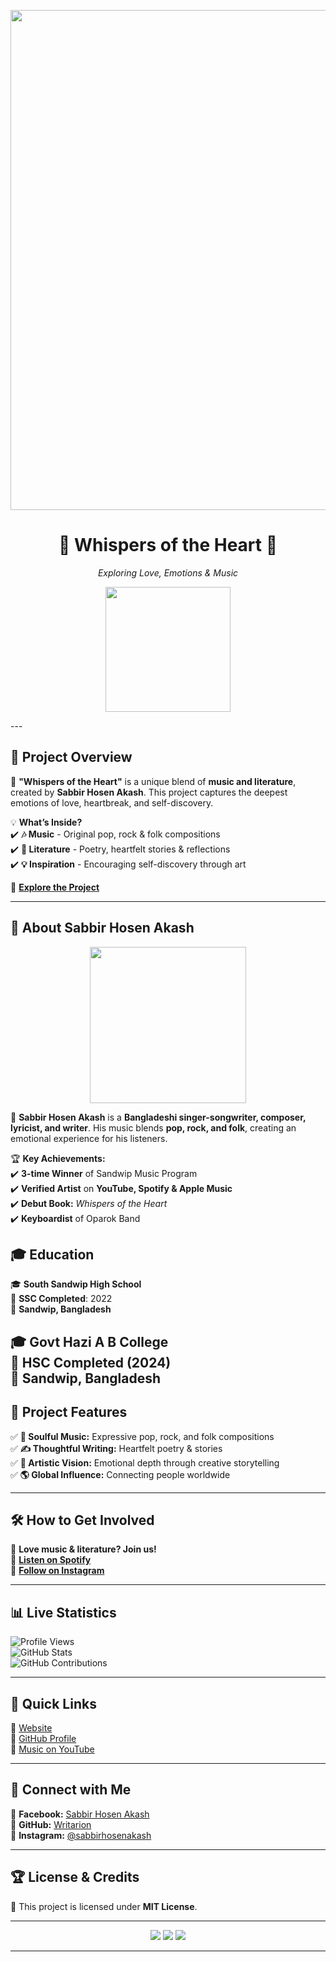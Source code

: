 <!-- 🔥 Animated Banner -->
<p align="center">
  <img src="https://media.giphy.com/media/Q7SKqn3G97xpmfSOvG/giphy.gif" width="800">
</p>

<h1 align="center">🎵 Whispers of the Heart 🎵</h1>
<p align="center">
  <i>Exploring Love, Emotions & Music</i>
</p>
<!-- Book Cover Image -->
<p align="center">
  <img src="https://github.com/user-attachments/assets/9260bc19-78ca-47a1-bfc8-873a6dd37877" width="200">
</p>
---

## 🎤 **Project Overview**
💖 **"Whispers of the Heart"** is a unique blend of **music and literature**, created by **Sabbir Hosen Akash**. This project captures the deepest emotions of love, heartbreak, and self-discovery.  

💡 **What’s Inside?**  
✔️ **🎶 Music** - Original pop, rock & folk compositions  
✔️ **📖 Literature** - Poetry, heartfelt stories & reflections  
✔️ **💡 Inspiration** - Encouraging self-discovery through art  

🔗 **[Explore the Project](https://books.google.com.bd/books?id=lyE2EQAAQBAJ)**  

---

## 👤 **About Sabbir Hosen Akash**
<p align="center">
  <img src="https://github.com/user-attachments/assets/e1292dd7-1311-450a-9119-0fa17bde76a1" width="250">
</p>

🎸 **Sabbir Hosen Akash** is a **Bangladeshi singer-songwriter, composer, lyricist, and writer**. His music blends **pop, rock, and folk**, creating an emotional experience for his listeners.  

🏆 **Key Achievements:**  
✔️ **3-time Winner** of Sandwip Music Program  
✔️ **Verified Artist** on **YouTube, Spotify & Apple Music**  
✔️ **Debut Book:** *Whispers of the Heart*  
✔️ **Keyboardist** of Oparok Band  

## 🎓 **Education**
🎓 **South Sandwip High School**  
📆 **SSC Completed**: 2022  
📍 **Sandwip, Bangladesh**

🎓 **Govt Hazi A B College**  
📆 **HSC Completed (2024)**  
📍 **Sandwip, Bangladesh**
---

## 🌟 **Project Features**
✅ **🎼 Soulful Music:** Expressive pop, rock, and folk compositions  
✅ **✍️ Thoughtful Writing:** Heartfelt poetry & stories  
✅ **🎨 Artistic Vision:** Emotional depth through creative storytelling  
✅ **🌎 Global Influence:** Connecting people worldwide  

---

## 🛠 **How to Get Involved**
💖 **Love music & literature? Join us!**  
🔗 **[Listen on Spotify](https://open.spotify.com/artist/XYZ)**  
🔗 **[Follow on Instagram](https://www.instagram.com/sabbirhosenakash)**  

---

## 📊 **Live Statistics**
![Profile Views](https://komarev.com/ghpvc/?username=sabbirhosen&label=Profile%20Views&color=blueviolet)  
![GitHub Stats](https://github-readme-stats.vercel.app/api?username=sabbirhosen&show_icons=true&theme=radical)  
![GitHub Contributions](https://github-readme-streak-stats.herokuapp.com/?user=sabbirhosen&theme=tokyonight)  

---

## 🚀 **Quick Links**
🔹 [Website](https://www.facebook.com/sabbirh0senakash)  
🔹 [GitHub Profile](https://github.com/sabbirhosenakash)  
🔹 [Music on YouTube](https://youtube.com/@sabbirhosenakash)  

---

## 🤝 **Connect with Me**
📌 **Facebook:** [Sabbir Hosen Akash](https://www.facebook.com/sabbirh0senakash)  
📌 **GitHub:** [Writarion](https://github.com/sabbirhosen)  
📌 **Instagram:** [@sabbirhosenakash](https://www.instagram.com/sabbirhosenakash)  

---

## 🏆 **License & Credits**
📜 This project is licensed under **MIT License**.  

---
  
<p align="center">
  <img src="https://img.shields.io/github/stars/sabbirhosen/Whispers-of-the-Heart?style=social">
  <img src="https://img.shields.io/github/forks/sabbirhosen/Whispers-of-the-Heart?style=social">
  <img src="https://img.shields.io/github/issues/sabbirhosen/Whispers-of-the-Heart">
</p>

---
